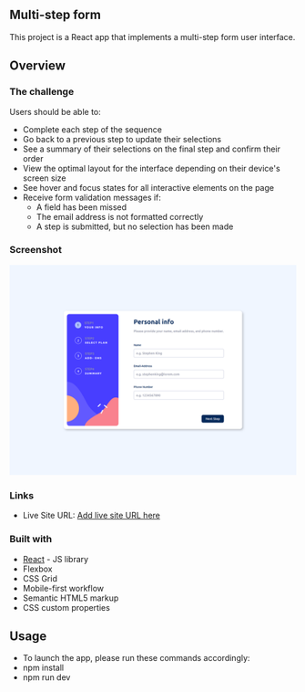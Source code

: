 ## Multi-step form

This project is a React app that implements a multi-step form user interface.

## Overview

### The challenge

Users should be able to:

- Complete each step of the sequence
- Go back to a previous step to update their selections
- See a summary of their selections on the final step and confirm their order
- View the optimal layout for the interface depending on their device's screen size
- See hover and focus states for all interactive elements on the page
- Receive form validation messages if:
  - A field has been missed
  - The email address is not formatted correctly
  - A step is submitted, but no selection has been made

### Screenshot

![](./src/assets/images/screenshot.png)

### Links

- Live Site URL: [Add live site URL here](https://multi-step-form.netlify.app/)


### Built with

- [React](https://reactjs.org/) - JS library
- Flexbox
- CSS Grid
- Mobile-first workflow
- Semantic HTML5 markup
- CSS custom properties

## Usage

- To launch the app, please run these commands accordingly: 
- npm install
- npm run dev
